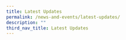 ```yaml
---
title: Latest Updates
permalink: /news-and-events/latest-updates/
description: ""
third_nav_title: Latest Updates
---
```


